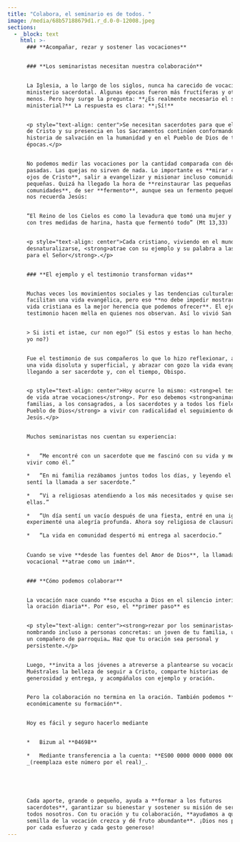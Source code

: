 ```yaml
---
title: "Colabora, el seminario es de todos. "
image: /media/68b57188679d1.r_d.0-0-12008.jpeg
sections:
  - _block: text
    html: >-
      ### **Acompañar, rezar y sostener las vocaciones**


      ### **Los seminaristas necesitan nuestra colaboración**


      La Iglesia, a lo largo de los siglos, nunca ha carecido de vocaciones al
      ministerio sacerdotal. Algunas épocas fueron más fructíferas y otras
      menos. Pero hoy surge la pregunta: **¿Es realmente necesario el sacerdocio
      ministerial?** La respuesta es clara: **¡Sí!** 


      <p style="text-align: center">Se necesitan sacerdotes para que el mensaje
      de Cristo y su presencia en los Sacramentos continúen conformando la
      historia de salvación en la humanidad y en el Pueblo de Dios de todas las
      épocas.</p>


      No podemos medir las vocaciones por la cantidad comparada con décadas
      pasadas. Las quejas no sirven de nada. Lo importante es **mirar con los
      ojos de Cristo**, salir a evangelizar y misionar incluso comunidades
      pequeñas. Quizá ha llegado la hora de **reinstaurar las pequeñas
      comunidades**, de ser **fermento**, aunque sea un fermento pequeño. Como
      nos recuerda Jesús:


      “El Reino de los Cielos es como la levadura que tomó una mujer y la mezcló
      con tres medidas de harina, hasta que fermentó todo” (Mt 13,33)


      <p style="text-align: center">Cada cristiano, viviendo en el mundo sin
      desnaturalizarse, <strong>atrae con su ejemplo y su palabra a las personas
      para el Señor</strong>.</p>


      ### **El ejemplo y el testimonio transforman vidas**


      Muchas veces los movimientos sociales y las tendencias culturales no
      facilitan una vida evangélica, pero eso **no debe impedir mostrar que la
      vida cristiana es la mejor herencia que podemos ofrecer**. El ejemplo y el
      testimonio hacen mella en quienes nos observan. Así lo vivió San Agustín:


      > Si isti et istae, cur non ego?” (Si estos y estas lo han hecho, ¿por qué
      yo no?)


      Fue el testimonio de sus compañeros lo que lo hizo reflexionar, abandonar
      una vida disoluta y superficial, y abrazar con gozo la vida evangélica,
      llegando a ser sacerdote y, con el tiempo, Obispo.


      <p style="text-align: center">Hoy ocurre lo mismo: <strong>el testimonio
      de vida atrae vocaciones</strong>. Por eso debemos <strong>animar a las
      familias, a los consagrados, a los sacerdotes y a todos los fieles del
      Pueblo de Dios</strong> a vivir con radicalidad el seguimiento de
      Jesús.</p>


      Muchos seminaristas nos cuentan su experiencia:


      *   “Me encontré con un sacerdote que me fascinó con su vida y me planteé
      vivir como él.”
          
      *   “En mi familia rezábamos juntos todos los días, y leyendo el Evangelio
      sentí la llamada a ser sacerdote.”
          
      *   “Vi a religiosas atendiendo a los más necesitados y quise ser como
      ellas.”
          
      *   “Un día sentí un vacío después de una fiesta, entré en una iglesia y
      experimenté una alegría profunda. Ahora soy religiosa de clausura.”
          
      *   “La vida en comunidad despertó mi entrega al sacerdocio.”
          

      Cuando se vive **desde las fuentes del Amor de Dios**, la llamada
      vocacional **atrae como un imán**.


      ### **Cómo podemos colaborar**


      La vocación nace cuando **se escucha a Dios en el silencio interior y en
      la oración diaria**. Por eso, el **primer paso** es 


      <p style="text-align: center"><strong>rezar por los seminaristas</strong>,
      nombrando incluso a personas concretas: un joven de tu familia, un amigo,
      un compañero de parroquia… Haz que tu oración sea personal y
      persistente.</p>


      Luego, **invita a los jóvenes a atreverse a plantearse su vocación**.
      Muéstrales la belleza de seguir a Cristo, comparte historias de
      generosidad y entrega, y acompáñalos con ejemplo y oración.


      Pero la colaboración no termina en la oración. También podemos **apoyar
      económicamente su formación**. 


      Hoy es fácil y seguro hacerlo mediante 


      *   Bizum al **04698** 
          
      *   Mediante transferencia a la cuenta: **ES00 0000 0000 0000 0000 00**
      _(reemplaza este número por el real)_. 
          


        

      Cada aporte, grande o pequeño, ayuda a **formar a los futuros
      sacerdotes**, garantizar su bienestar y sostener su misión de servicio a
      todos nosotros. Con tu oración y tu colaboración, **ayudamos a que la
      semilla de la vocación crezca y dé fruto abundante**. ¡Dios nos premiará
      por cada esfuerzo y cada gesto generoso!
---
```

